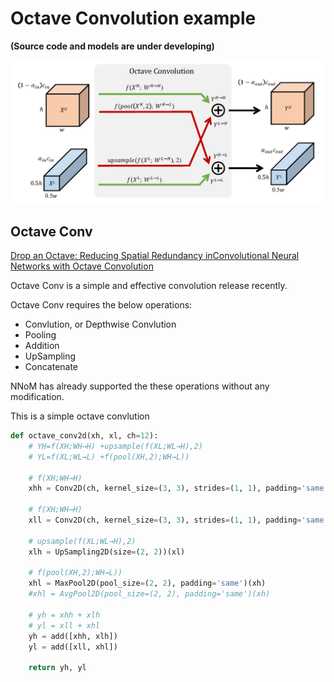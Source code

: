 # Octave Convolution example

**(Source code and models are under developing)**

![](octave_conv.png)

## Octave Conv

[Drop an Octave: Reducing Spatial Redundancy inConvolutional Neural Networks with Octave Convolution](https://arxiv.org/pdf/1904.05049.pdf)

Octave Conv is a simple and effective convolution release recently. 

Octave Conv requires the below operations:

- Convlution, or Depthwise Convlution
- Pooling
- Addition
- UpSampling
- Concatenate

NNoM has already supported the these operations without any modification. 



This is a simple octave convlution 
~~~python
def octave_conv2d(xh, xl, ch=12):
    # YH=f(XH;WH→H) +upsample(f(XL;WL→H),2)
    # YL=f(XL;WL→L) +f(pool(XH,2);WH→L))

    # f(XH;WH→H)
    xhh = Conv2D(ch, kernel_size=(3, 3), strides=(1, 1), padding='same')(xh)

    # f(XH;WH→H)
    xll = Conv2D(ch, kernel_size=(3, 3), strides=(1, 1), padding='same')(xl)

    # upsample(f(XL;WL→H),2)
    xlh = UpSampling2D(size=(2, 2))(xl)

    # f(pool(XH,2);WH→L))
    xhl = MaxPool2D(pool_size=(2, 2), padding='same')(xh)
    #xhl = AvgPool2D(pool_size=(2, 2), padding='same')(xh)

    # yh = xhh + xlh
    # yl = xll + xhl
    yh = add([xhh, xlh])
    yl = add([xll, xhl])

    return yh, yl
~~~


